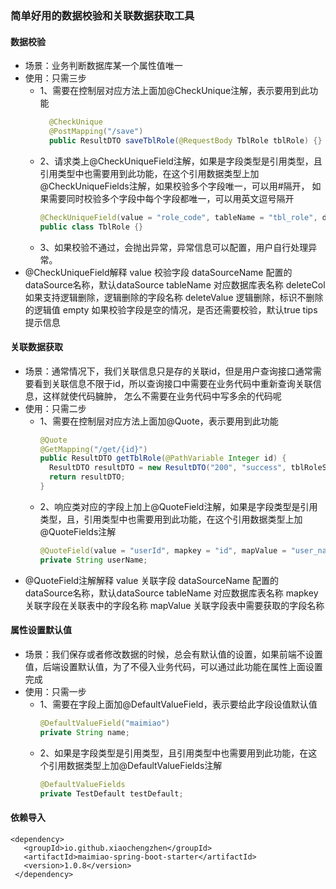 ### 简单好用的数据校验和关联数据获取工具
#### 数据校验
  - 场景：业务判断数据库某一个属性值唯一
  - 使用：只需三步
    * 1、需要在控制层对应方法上面加@CheckUnique注解，表示要用到此功能
      ```JAVA
        @CheckUnique
        @PostMapping("/save")
        public ResultDTO saveTblRole(@RequestBody TblRole tblRole) {}
    * 2、请求类上@CheckUniqueField注解，如果是字段类型是引用类型，且引用类型中也需要用到此功能，在这个引用数据类型上加@CheckUniqueFields注解，如果校验多个字段唯一，可以用#隔开，
         如果需要同时校验多个字段中每个字段都唯一，可以用英文逗号隔开
      ```JAVA
      @CheckUniqueField(value = "role_code", tableName = "tbl_role", dataSourceName = "mpSource", tips = "角色编码已存在")
      public class TblRole {}
    * 3、如果校验不通过，会抛出异常，异常信息可以配置，用户自行处理异常。
  - @CheckUniqueField解释
   value 校验字段
    dataSourceName 配置的dataSource名称，默认dataSource
    tableName 对应数据库表名称
    deleteCol 如果支持逻辑删除，逻辑删除的字段名称
    deleteValue 逻辑删除，标识不删除的逻辑值
    empty 如果校验字段是空的情况，是否还需要校验，默认true
    tips 提示信息
  
#### 关联数据获取
  - 场景：通常情况下，我们关联信息只是存的关联id，但是用户查询接口通常需要看到关联信息不限于id，所以查询接口中需要在业务代码中重新查询关联信息，这样就使代码臃肿，
        怎么不需要在业务代码中写多余的代码呢
  - 使用：只需二步
      * 1、需要在控制层对应方法上面加@Quote，表示要用到此功能
        ```JAVA
        @Quote
        @GetMapping("/get/{id}")
        public ResultDTO getTblRole(@PathVariable Integer id) {
          ResultDTO resultDTO = new ResultDTO("200", "success", tblRoleService.getTblRoleVO(id));
          return resultDTO;
        }
      * 2、响应类对应的字段上加上@QuoteField注解，如果是字段类型是引用类型，且，引用类型中也需要用到此功能，在这个引用数据类型上加@QuoteFields注解
        ```JAVA
        @QuoteField(value = "userId", mapkey = "id", mapValue = "user_name", tableName = "user", dataSourceName ="mpSource")
        private String userName;
  - @QuoteField注解解释
    value 关联字段
    dataSourceName 配置的dataSource名称，默认dataSource
    tableName 对应数据库表名称
    mapkey 关联字段在关联表中的字段名称
    mapValue 关联字段表中需要获取的字段名称
    
#### 属性设置默认值
  - 场景：我们保存或者修改数据的时候，总会有默认值的设置，如果前端不设置值，后端设置默认值，为了不侵入业务代码，可以通过此功能在属性上面设置完成
  - 使用：只需一步
    * 1、需要在字段上面加@DefaultValueField，表示要给此字段设值默认值
      ```JAVA
      @DefaultValueField("maimiao")
      private String name;
    * 2、如果是字段类型是引用类型，且引用类型中也需要用到此功能，在这个引用数据类型上加@DefaultValueFields注解
      ```JAVA
      @DefaultValueFields
      private TestDefault testDefault;
    
#### 依赖导入
 ``` maven 
 <dependency>
    <groupId>io.github.xiaochengzhen</groupId>
    <artifactId>maimiao-spring-boot-starter</artifactId>
    <version>1.0.8</version>
  </dependency>
